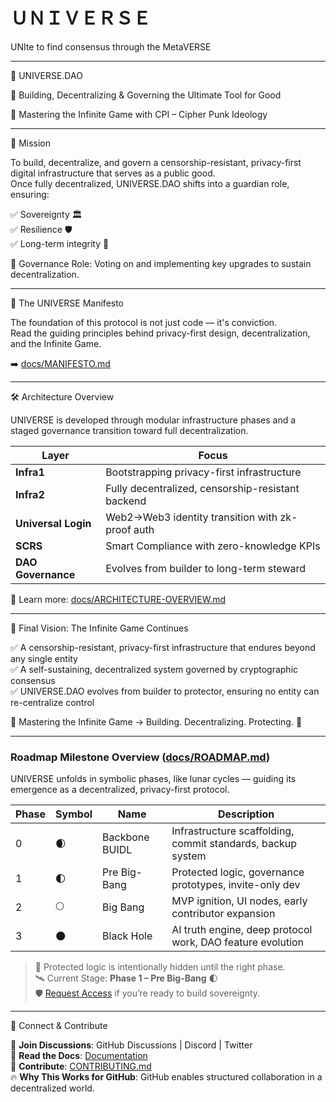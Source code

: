 # ＵＮＩＶＥＲＳＥ

UNIte to find consensus through the MetaVERSE

------------

🌌 UNIVERSE.DAO

🚀 Building, Decentralizing & Governing the Ultimate Tool for Good

🔐 Mastering the Infinite Game with CPI – Cipher Punk Ideology

------------

📌 Mission

To build, decentralize, and govern a censorship-resistant, privacy-first digital infrastructure that serves as a public good.  
Once fully decentralized, UNIVERSE.DAO shifts into a guardian role, ensuring:

✅ Sovereignty 🏛️  
✅ Resilience 🛡️  
✅ Long-term integrity 🔗  

📢 Governance Role: Voting on and implementing key upgrades to sustain decentralization.

------------

📜 The UNIVERSE Manifesto

The foundation of this protocol is not just code — it's conviction.  
Read the guiding principles behind privacy-first design, decentralization, and the Infinite Game.

➡️ [docs/MANIFESTO.md](docs/MANIFESTO.md)

------------

🛠️ Architecture Overview

UNIVERSE is developed through modular infrastructure phases and a staged governance transition toward full decentralization.

| Layer              | Focus                                           |
|--------------------|--------------------------------------------------|
| **Infra1**          | Bootstrapping privacy-first infrastructure       |
| **Infra2**          | Fully decentralized, censorship-resistant backend |
| **Universal Login** | Web2→Web3 identity transition with zk-proof auth |
| **SCRS**            | Smart Compliance with zero-knowledge KPIs        |
| **DAO Governance**  | Evolves from builder to long-term steward        |

📘 Learn more: [docs/ARCHITECTURE-OVERVIEW.md](docs/D-ARCHITECTURE-OVERVIEW.md)

------------

🚀 Final Vision: The Infinite Game Continues

✅ A censorship-resistant, privacy-first infrastructure that endures beyond any single entity  
✅ A self-sustaining, decentralized system governed by cryptographic consensus  
✅ UNIVERSE.DAO evolves from builder to protector, ensuring no entity can re-centralize control

🌌 Mastering the Infinite Game → Building. Decentralizing. Protecting. 🚀

------------

### Roadmap Milestone Overview ([docs/ROADMAP.md](UNIVERSE/docs/ROADMAP.md))

UNIVERSE unfolds in symbolic phases, like lunar cycles — guiding its emergence as a decentralized, privacy-first protocol.

| Phase | Symbol | Name            | Description                                               |
|-------|--------|------------------|-----------------------------------------------------------|
| 0     | 🌒     | Backbone BUIDL   | Infrastructure scaffolding, commit standards, backup system |
| 1     | 🌓     | Pre Big-Bang     | Protected logic, governance prototypes, invite-only dev   |
| 2     | 🌕     | Big Bang         | MVP ignition, UI nodes, early contributor expansion       |
| 3     | 🌑     | Black Hole       | AI truth engine, deep protocol work, DAO feature evolution |

> 🔐 Protected logic is intentionally hidden until the right phase.  
> 🛰️ Current Stage: **Phase 1 – Pre Big-Bang** 🌓  
> 🛡️ [Request Access](https://universe.org/github) if you’re ready to build sovereignty.

------------

🔗 Connect & Contribute

💬 **Join Discussions**: GitHub Discussions | Discord | Twitter  
📜 **Read the Docs**: [Documentation](UNIVERSE/docs/)  
🤝 **Contribute**: [CONTRIBUTING.md](CONTRIBUTING.md)  
🔥 **Why This Works for GitHub**: GitHub enables structured collaboration in a decentralized world.
